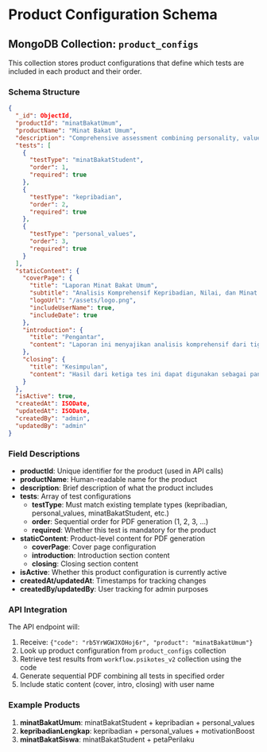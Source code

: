 # Product Configuration Schema

## MongoDB Collection: `product_configs`

This collection stores product configurations that define which tests are included in each product and their order.

### Schema Structure

```json
{
  "_id": ObjectId,
  "productId": "minatBakatUmum",
  "productName": "Minat Bakat Umum",
  "description": "Comprehensive assessment combining personality, values, and aptitude tests",
  "tests": [
    {
      "testType": "minatBakatStudent",
      "order": 1,
      "required": true
    },
    {
      "testType": "kepribadian",
      "order": 2,
      "required": true
    },
    {
      "testType": "personal_values",
      "order": 3,
      "required": true
    }
  ],
  "staticContent": {
    "coverPage": {
      "title": "Laporan Minat Bakat Umum",
      "subtitle": "Analisis Komprehensif Kepribadian, Nilai, dan Minat Bakat",
      "logoUrl": "/assets/logo.png",
      "includeUserName": true,
      "includeDate": true
    },
    "introduction": {
      "title": "Pengantar",
      "content": "Laporan ini menyajikan analisis komprehensif dari tiga aspek penting dalam pengembangan diri: minat bakat, kepribadian, dan nilai-nilai personal. Kombinasi ketiga aspek ini memberikan gambaran holistik untuk membantu dalam pengambilan keputusan karir dan pengembangan personal."
    },
    "closing": {
      "title": "Kesimpulan",
      "content": "Hasil dari ketiga tes ini dapat digunakan sebagai panduan dalam memilih jalur karir yang sesuai dengan minat, bakat, kepribadian, dan nilai-nilai Anda. Disarankan untuk mendiskusikan hasil ini dengan konselor atau mentor untuk mendapatkan panduan yang lebih personal."
    }
  },
  "isActive": true,
  "createdAt": ISODate,
  "updatedAt": ISODate,
  "createdBy": "admin",
  "updatedBy": "admin"
}
```

### Field Descriptions

- **productId**: Unique identifier for the product (used in API calls)
- **productName**: Human-readable name for the product
- **description**: Brief description of what the product includes
- **tests**: Array of test configurations
  - **testType**: Must match existing template types (kepribadian, personal_values, minatBakatStudent, etc.)
  - **order**: Sequential order for PDF generation (1, 2, 3, ...)
  - **required**: Whether this test is mandatory for the product
- **staticContent**: Product-level content for PDF generation
  - **coverPage**: Cover page configuration
  - **introduction**: Introduction section content
  - **closing**: Closing section content
- **isActive**: Whether this product configuration is currently active
- **createdAt/updatedAt**: Timestamps for tracking changes
- **createdBy/updatedBy**: User tracking for admin purposes

### API Integration

The API endpoint will:
1. Receive: `{"code": "rb5YrWGWJXOHoj6r", "product": "minatBakatUmum"}`
2. Look up product configuration from `product_configs` collection
3. Retrieve test results from `workflow.psikotes_v2` collection using the code
4. Generate sequential PDF combining all tests in specified order
5. Include static content (cover, intro, closing) with user name

### Example Products

1. **minatBakatUmum**: minatBakatStudent + kepribadian + personal_values
2. **kepribadianLengkap**: kepribadian + personal_values + motivationBoost
3. **minatBakatSiswa**: minatBakatStudent + petaPerilaku
